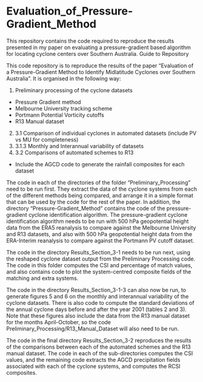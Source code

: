# Evaluation_of_Pressure-Gradient_Method
This repository contains the code required to reproduce the results presented in my paper on evaluating a pressure-gradient based algorithm for locating cyclone centers over Southern Australia.
Guide to Repository

This code repository is to reproduce the results of the paper “Evaluation of a Pressure-Gradient Method to Identify Midlatitude Cyclones over Southern Australia”. It is organised in the following way:


1)	Preliminary processing of the cyclone datasets
-	Pressure Gradient method
-	Melbourne University tracking scheme
-	Portmann Potential Vorticity cutoffs
-	R13 Manual dataset
2)	3.1 Comparison of individual cyclones in automated datasets (include PV vs MU for completeness)
3)	3.1.3 Monthly and Interannual variability of datasets
4)	3.2 Comparisons of automated schemes to R13
-	Include the AGCD code to generate the rainfall composites for each dataset


The code in each of the directories of the folder “Preliminary_Processing” need to be run first. They extract the data of the cyclone systems from each of the different methods being compared, and arrange it in a simple format that can be used by the code for the rest of the paper. In addition, the directory “Pressure-Gradient_Method” contains the code of the pressure-gradient cyclone identification algorithm. The pressure-gradient cyclone identification algorithm needs to be run with 500 hPa geopotential height data from the ERA5 reanalysis to compare against the Melbourne University and R13 datasets, and also with 500 hPa geopotential height data from the ERA-Interim reanalysis to compare against the Portmann PV cutoff dataset. 

The code in the directory Results_Section_3-1 needs to be run next, using the reshaped cyclone dataset output from the Preliminary Processing code. The code in this folder computes the CSI and percentage of match values, and also contains code to plot the system-centred composite fields of the matching and extra systems. 

The code in the directory Results_Section_3-1-3 can also now be run, to generate figures 5 and 6 on the monthly and interannual variability of the cyclone datasets. There is also code to compute the standard deviations of the annual cyclone days before and after the year 2001 (tables 2 and 3). Note that these figures also include the data from the R13 manual dataset for the months April-October, so the code Preliminary_Processing/R13_Manual_Dataset will also need to be run. 

The code in the final directory Results_Section_3-2 reproduces the results of the comparisons between each of the automated schemes and the R13 manual dataset. The code in each of the sub-directories computes the CSI values, and the remaining code extracts the AGCD precipitation fields associated with each of the cyclone systems, and computes the RCSI composites. 
